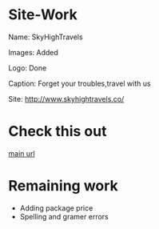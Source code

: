 # Site-Work

Name: SkyHighTravels

Images: Added

Logo: Done

Caption: Forget your troubles,travel with us

Site: http://www.skyhightravels.co/

# Check  this out

[main url](https://colorlib.com/wp/free-travel-website-templates/)

# Remaining work

- Adding package price
- Spelling and gramer errors


